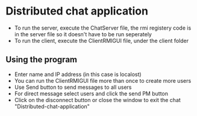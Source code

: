 # Distributed chat application
* To run the server, execute the ChatServer file, the rmi registery code is in the server file so it doesn't have to be run seperately
* To run the client, execute the ClientRMIGUI file, under the client folder

## Using the program
* Enter name and IP address (in this case is localost)
* You can run the ClientRMIGUI file more than once to create more users
* Use Send button to send messages to all users
* For direct message select users and click the send PM button
* Click on the disconnect button or close the window to exit the chat
"Distributed-chat-application" 
